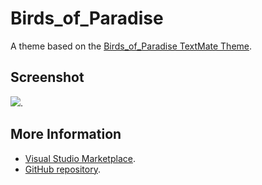 # Birds_of_Paradise

A theme based on the [Birds_of_Paradise TextMate Theme](http://colorsublime.com/theme/Birds_of_Paradise).


## Screenshot
![](https://raw.githubusercontent.com/gerane/VSCodeThemes/master/gerane.Theme-Birds_of_Paradise/screenshot.PNG).


## More Information
* [Visual Studio Marketplace](https://marketplace.visualstudio.com/items/gerane.Theme-BirdsofParadise).
* [GitHub repository](https://github.com/gerane/VSCodeThemes).
